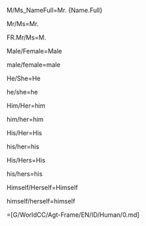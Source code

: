 M/Ms_NameFull=Mr. {Name.Full}

Mr/Ms=Mr.

FR.Mr/Ms=M.

Male/Female=Male

male/female=male

He/She=He

he/she=he

Him/Her=him

him/her=him

His/Her=His

his/her=his

His/Hers=His

his/hers=his

Himself/Herself=Himself

himself/herself=himself


=[G/WorldCC/Agt-Frame/EN/ID/Human/0.md]
